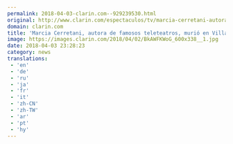 ```yaml
---
permalink: 2018-04-03-clarin.com--929239530.html
original: http://www.clarin.com/espectaculos/tv/marcia-cerretani-autora-famosos-teleteatros-murio-villa-gesell_0_ry9AGKbiG.html
domain: clarin.com
title: 'Marcia Cerretani, autora de famosos teleteatros, murió en Villa Gesell'
image: https://images.clarin.com/2018/04/02/BkAWFKWoG_600x338__1.jpg
date: 2018-04-03 23:28:23
category: news
translations: 
 - 'en'
 - 'de'
 - 'ru'
 - 'ja'
 - 'fr'
 - 'it'
 - 'zh-CN'
 - 'zh-TW'
 - 'ar'
 - 'pt'
 - 'hy'
---
```


